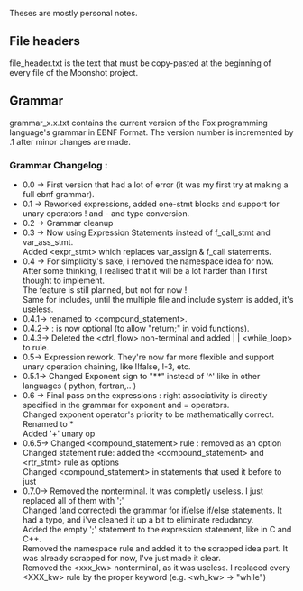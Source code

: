Theses are mostly personal notes.

## File headers
file_header.txt is the text that must be copy-pasted at the beginning of every file of the Moonshot project. 

## Grammar
grammar_x.x.txt contains the current version of the Fox programming language's grammar in EBNF Format. The version number is incremented by .1 
after minor changes are made.

### Grammar Changelog : 
* 0.0 ->	First version that had a lot of error (it was my first try at making a full ebnf grammar).</br>
* 0.1 ->	Reworked expressions, added one-stmt blocks and support for unary operators ! and - and type conversion.</br>
* 0.2 ->	Grammar cleanup</br>
* 0.3 ->	Now using Expression Statements instead of f_call_stmt and var_ass_stmt. </br>
			Added <expr_stmt> which replaces var_assign & f_call statements.</br>
* 0.4 ->	For simplicity's sake, i removed the namespace idea for now.</br>
			After some thinking, I realised that it will be a lot harder than I first thought to implement.</br>
			The feature is still planned, but not for now !</br>
			Same for includes, until the multiple file and include system is added, it's useless.</br>
* 0.4.1->	<block> renamed to <compound_statement>. </br>
* 0.4.2->	<return> : <expr> is now optional (to allow "return;" in void functions). </br>
* 0.4.3->	Deleted the <ctrl_flow> non-terminal and added | <condition> | <while_loop> to <stmt> rule.</br>
* 0.5->		Expression rework. They're now far more flexible and support unary operation chaining, like !!false, !-3, etc.</br>
* 0.5.1->	Changed Exponent sign to "**" instead of '^' like in other languages ( python, fortran,.. )</br>
* 0.6	->	Final pass on the expressions : right associativity is directly specified in the grammar for exponent and = operators. </br>
			Changed exponent operator's priority to be mathematically correct.</br>
			Renamed <const> to <literal>*</br>
			Added '+' unary op</br>
* 0.6.5->	Changed <compound_statement> rule : removed <statement> as an option</br>
			Changed statement rule: added the <compound_statement> and <rtr_stmt> rule as options</br>
			Changed <compound_statement> in statements that used it before to just <statement></br>
* 0.7.0->	Removed the <eoi> nonterminal. It was completly useless. I just replaced all of them with ';'</br>
			Changed (and corrected) the grammar for if/else if/else statements. It had a typo, and i've cleaned it up a bit to eliminate redudancy.</br>
			Added the empty ';' statement to the expression statement, like in C and C++.</br>
			Removed the namespace rule and added it to the scrapped idea part. It was already scrapped for now, I've just made it clear.</br>
			Removed the <xxx_kw> nonterminal, as it was useless. I replaced every <XXX_kw> rule by the proper keyword (e.g. <wh_kw> -> "while")</br>

